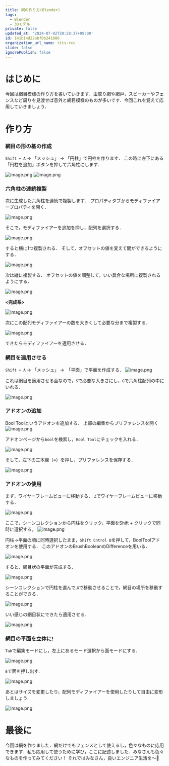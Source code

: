 ```yaml
---
title: 網の作り方(Blender)
tags:
  - Blender
  - 3Dモデル
private: false
updated_at: '2024-07-02T20:28:37+09:00'
id: 141b14d22abf0b241086
organization_url_name: rits-rcc
slide: false
ignorePublish: false
---
```

# はじめに
今回は網目模様の作り方を書いていきます．虫取り網や網戸，スピーカーやフェンスなど周りを見渡せば意外と網目模様のものが多いです．今回これを覚えて応用していきましょう．

# 作り方
### 網目の形の基の作成
`Shift + A` → 「メッシュ」 → 「円柱」で円柱を作ります．
この時に左下にある「円柱を追加」ボタンを押して六角柱にします．

![image.png](https://qiita-image-store.s3.ap-northeast-1.amazonaws.com/0/3748983/2a74b325-efdc-739e-cbb7-92509c5b0ca7.png)
![image.png](https://qiita-image-store.s3.ap-northeast-1.amazonaws.com/0/3748983/d44594eb-444f-98da-c6a7-3ed33f2eb317.png)

### 六角柱の連続複製
次に生成した六角柱を連続で複製します．
プロパティタブからモディファイアープロパティを開く．

![image.png](https://qiita-image-store.s3.ap-northeast-1.amazonaws.com/0/3748983/46330334-1c36-1408-27e7-9c64c5c1ae6b.png)

そこで，モディファイアーを追加を押し，配列を選択する．

![image.png](https://qiita-image-store.s3.ap-northeast-1.amazonaws.com/0/3748983/d1428bd7-6233-44cf-f41d-0362fa9ac6ed.png)

すると横に1つ複製される．
そして，オフセットの値を変えて間ができるようにする．

![image.png](https://qiita-image-store.s3.ap-northeast-1.amazonaws.com/0/3748983/48a4ad99-0f55-7577-4cc3-e5c657779801.png)

次は縦に複製する．
オフセットの値を調整して，いい具合な場所に複製されるようにする．

![image.png](https://qiita-image-store.s3.ap-northeast-1.amazonaws.com/0/3748983/35232307-1a76-21c6-4c8f-e72cf04431d5.png)

**<完成系>**

![image.png](https://qiita-image-store.s3.ap-northeast-1.amazonaws.com/0/3748983/889f261b-3bed-ae2c-6417-3cce18356690.png)

次にこの配列モディファイアーの数を大きくして必要な分まで複製する．

![image.png](https://qiita-image-store.s3.ap-northeast-1.amazonaws.com/0/3748983/310b6614-ae39-34e0-616c-8455ae7a8fb8.png)

できたらモディファイアーを適用させる．

### 網目を適用させる

`Shift + A` → 「メッシュ」 →　「平面」で平面を作成する．
![image.png](https://qiita-image-store.s3.ap-northeast-1.amazonaws.com/0/3748983/713a098b-4d63-8426-ca61-d6fb21d1b39f.png)

これは網目を適用させる面なので，`S`で必要な大きさにし，`G`で六角柱配列の中にいれる．

![image.png](https://qiita-image-store.s3.ap-northeast-1.amazonaws.com/0/3748983/8a576846-d0f1-f34f-d73f-6e17a5fa738b.png)

### アドオンの追加
Bool Toolというアドオンを追加する．
上部の編集からプリファレンスを開く
![image.png](https://qiita-image-store.s3.ap-northeast-1.amazonaws.com/0/3748983/57a45c3e-6265-678d-9db4-d9bf1baaca72.png)

アドオンページから`bool`を検索し，`Bool Tool`にチェックを入れる．


![image.png](https://qiita-image-store.s3.ap-northeast-1.amazonaws.com/0/3748983/3dbaf8ac-302c-bf1c-861d-804e24b15b48.png)

そして，左下の三本線（≡）を押し，プリファレンスを保存する．

![image.png](https://qiita-image-store.s3.ap-northeast-1.amazonaws.com/0/3748983/b5a7ff24-4af2-3bdd-819d-e8d4ccf4e230.png)

### アドオンの使用

まず，ワイヤーフレームビューに移動する．
`Z`でワイヤーフレームビューに移動する．

![image.png](https://qiita-image-store.s3.ap-northeast-1.amazonaws.com/0/3748983/0056553c-4285-f9c2-6f56-f7562333f462.png)

ここで，シーンコレクションから円柱をクリック，平面をShift + クリックで同時に選択する，
![image.png](https://qiita-image-store.s3.ap-northeast-1.amazonaws.com/0/3748983/ce82495e-313f-48dc-8e46-5ee0c95589ce.png)
　

円柱→平面の順に同時選択したまま，`Shift Cntrol B`を押して，BoolToolアドオンを使用する．
このアドオンのBrushBooleanのDifferenceを用いる．

![image.png](https://qiita-image-store.s3.ap-northeast-1.amazonaws.com/0/3748983/3d4d0140-2279-5bb9-23ad-ba563c864ba5.png)

すると．網目状の平面が完成する．

![image.png](https://qiita-image-store.s3.ap-northeast-1.amazonaws.com/0/3748983/1585f64d-3450-2d6e-87a9-3fbb48ff7206.png)

シーンコレクションで円柱を選んで,`G`で移動させることで，網目の場所を移動することができる．

![image.png](https://qiita-image-store.s3.ap-northeast-1.amazonaws.com/0/3748983/a1fb7f9d-3171-8721-b36a-a27a4935c90f.png)

いい感じの網目状にできたら適用させる．

![image.png](https://qiita-image-store.s3.ap-northeast-1.amazonaws.com/0/3748983/06bb5b4d-99dc-46d0-1038-1625d5962422.png)

### 網目の平面を立体に!

`Tab`で編集モードにし，左上にあるモード選択から面モードにする．

![image.png](https://qiita-image-store.s3.ap-northeast-1.amazonaws.com/0/3748983/1be12078-7d74-68fe-b6ab-aa306ec6151b.png)

`E`で面を押し出す.

![image.png](https://qiita-image-store.s3.ap-northeast-1.amazonaws.com/0/3748983/374b0bbd-e375-4574-0f9b-f2e57086a675.png)

あとはサイズを変更したり，配列モディファイアーを使用したりして自由に変形しましょう.

![image.png](https://qiita-image-store.s3.ap-northeast-1.amazonaws.com/0/3748983/67b2ac95-71fc-55a3-54ac-478195f27799.png)

# 最後に
今回は網を作りました．網だけでもフェンスとして使えるし，色々なものに応用できます．私も応用して使うために学び，ここに記述しました．みなさんも色々なものを作ってみてください！
それではみなさん，良いエンジニア生活を〜👋
